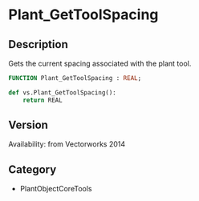 # Plant_GetToolSpacing

## Description
Gets the current spacing associated with the plant tool.

```pascal
FUNCTION Plant_GetToolSpacing : REAL;
```

```python
def vs.Plant_GetToolSpacing():
    return REAL
```

## Version
Availability: from Vectorworks 2014

## Category
* PlantObjectCoreTools

